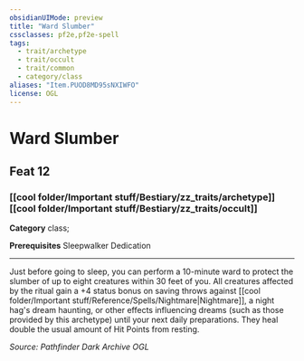 ```yaml
---
obsidianUIMode: preview
title: "Ward Slumber"
cssclasses: pf2e,pf2e-spell
tags:
  - trait/archetype
  - trait/occult
  - trait/common
  - category/class
aliases: "Item.PUOD8MD95sNXIWFO"
license: OGL
---
```

# Ward Slumber
## Feat 12
### [[cool folder/Important stuff/Bestiary/zz_traits/archetype]][[cool folder/Important stuff/Bestiary/zz_traits/occult]]

**Category** class; 



**Prerequisites** Sleepwalker Dedication
* * *
Just before going to sleep, you can perform a 10-minute ward to protect the slumber of up to eight creatures within 30 feet of you. All creatures affected by the ritual gain a +4 status bonus on saving throws against [[cool folder/Important stuff/Reference/Spells/Nightmare|Nightmare]], a night hag's dream haunting, or other effects influencing dreams (such as those provided by this archetype) until your next daily preparations. They heal double the usual amount of Hit Points from resting.

*Source: Pathfinder Dark Archive*
*OGL*